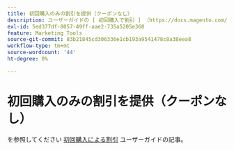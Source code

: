 ```yaml
---
title: 初回購入のみの割引を提供（クーポンなし）
description: ユーザーガイドの [ 初回購入で割引 ] （https://docs.magento.com/m2/ee/user_guide/marketing/price-rule-discount-first-purchase.html）の記事を参照してください。
exl-id: 5ed377df-8057-49ff-aae2-735a5205e360
feature: Marketing Tools
source-git-commit: 83b21845cd306336e1cb193a9541478c8a38eea8
workflow-type: tm+mt
source-wordcount: '44'
ht-degree: 0%

---
```


# 初回購入のみの割引を提供（クーポンなし）

を参照してください [初回購入による割引](https://docs.magento.com/m2/ee/user_guide/marketing/price-rule-discount-first-purchase.html) ユーザーガイドの記事。
